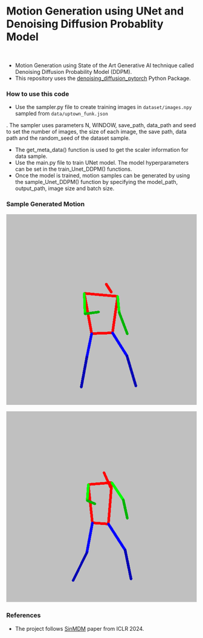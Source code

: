 # Motion Generation using UNet and Denoising Diffusion Probablity Model
<br/>

- Motion Generation using State of the Art Generative AI technique called Denoising Diffusion Probability Model (DDPM). 
- This repository uses the [denoising_diffusion_pytorch](https://github.com/lucidrains/denoising-diffusion-pytorch/tree/main) Python Package.

### How to use this code

- Use the sampler.py file to create training images in `dataset/images.npy` sampled from `data/uptown_funk.json`

. The sampler uses parameters N, WINDOW, save_path, data_path and seed to set the number of images, the size of each image, the save path, data path and the random_seed of the dataset sample. 
- The get_meta_data() function is used to get the scaler information for data sample.
- Use the main.py file to train UNet model. The model hyperparameters can be set in the train_Unet_DDPM() functions.
- Once the model is trained, motion samples can be generated by using the sample_Unet_DDPM() function by specifying the model_path, output_path, image size and batch size.

### Sample Generated Motion
![motion sample_1](./model_1K_8e-5/samples/sample_2.gif?raw=True "Generated GIF")

![motion_sample_2](./model_5K_4e-5/samples/sample_3.gif?raw=True "Generated GIF 2")

### References
- The project follows [SinMDM](https://sinmdm.github.io/SinMDM-page/) paper from ICLR 2024.
